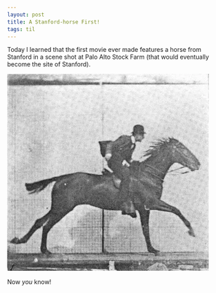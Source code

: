 ```yaml
---
layout: post
title: A Stanford-horse First!
tags: til
---
```


Today I learned that the first movie ever made features a horse from Stanford in a scene shot at Palo Alto Stock Farm (that would eventually become the site of Stanford).

![Stanford movie horse](/images/Muybridge_horse_gallop_animated.webp)

Now *you* know!
